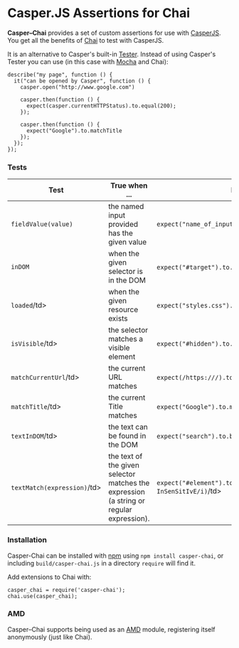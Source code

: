 # Casper.JS Assertions for Chai

**Casper–Chai** provides a set of custom assertions for use with [CasperJS][].
You get all the benefits of [Chai][] to test with CasperJS.

It is an alternative to Casper's built-in [Tester][].  Instead of using
Casper's Tester you can use (in this case with [Mocha][] and Chai):

    describe("my page", function () {
      it("can be opened by Casper", function () {
        casper.open("http://www.google.com")

        casper.then(function () {
          expect(casper.currentHTTPStatus).to.equal(200);
        });

        casper.then(function () {
          expect("Google").to.matchTitle
        });
      });
    });

### Tests

<table>
  <thead>
    <th>Test</th>
    <th>True when ... </th>
    <th>Examples</th>
  </thead>
  <tbody>
    <tr>
      <td>
        <code>fieldValue(value)</code>
      </td>
      <td>
        the named input provided has the given value
      </td>
      <td>
        <code>expect("name_of_input").to.have.fieldValue("123");</code>
      </td>
    </tr>
    <tr>
      <td>
      <code>inDOM</code>
      </td>
      <td>when the given selector is in the DOM</td>
      <td><code>expect("#target").to.be.inDOM;</code>/td>
    </tr>
    <tr>
      <td><code>loaded</code>/td>
      <td>when the given resource exists</td>
      <td><code>expect("styles.css").to.be.loaded</code>/td>
    </tr>
    <tr>
      <td><code>isVisible</code>/td>
      <td>the selector matches a visible element</td>
      <td><code>expect("#hidden").to.not.be.visible</code>/td>
    </tr>
    <tr>
      <td><code>matchCurrentUrl</code>/td>
      <td>the current URL matches</td>
      <td><code>expect(/https:///).to.matchCurrentUrl</code>/td>
    </tr>
    <tr>
      <td><code>matchTitle</code>/td>
      <td>the current Title matches</td>
      <td><code>expect("Google").to.matchTitle</code>/td>
    </tr>
    <tr>
      <td><code>textInDOM</code>/td>
      <td>the text can be found in the DOM</td>
      <td><code>expect("search").to.be.textInDOM</code>/td>
    </tr>
    <tr>
      <td><code>textMatch(expression)</code>/td>
      <td>
        the text of the given selector matches the expression (a string
        or regular expression).
      </td>
      <td><code>expect("#element").to.have.textMatch(/case InSenSitIvE/i)</code>/td>
    </tr>
  </tbody>
</table>

### Installation

Casper-Chai can be installed with [npm][] using `npm install casper-chai`, or
including `build/casper-chai.js` in a directory `require` will find it.

Add extensions to Chai with:

    casper_chai = require('casper-chai');
    chai.use(casper_chai);

### AMD

Casper–Chai supports being used as an [AMD][] module, registering itself
anonymously (just like Chai).

[CasperJS]: http://casperjs.org/
[Chai]: http://chaijs.com/
[Mocha]: http://visionmedia.github.com/mocha/
[AMD]: https://github.com/amdjs/amdjs-api/wiki/AMD
[npm]: https://npmjs.org/
[Tester]: http://casperjs.org/api.html#tester

